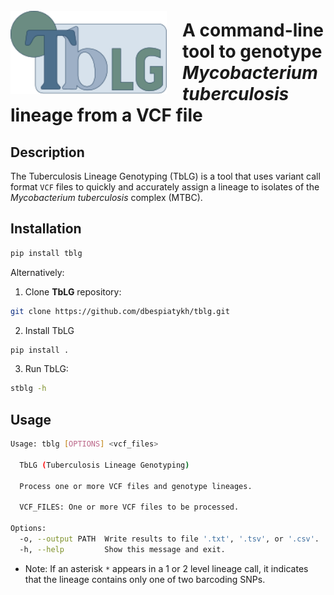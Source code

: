<img align ="left" src=./assets/logo.svg width=250px style="padding-right: 25px; padding-top: 25px;">

# A command-line tool to genotype _Mycobacterium tuberculosis_ lineage from a VCF file

## Description

The Tuberculosis Lineage Genotyping (TbLG) is a tool that uses variant call format `VCF` files to quickly and accurately assign a lineage to isolates of the _Mycobacterium tuberculosis_ complex (MTBC).

## Installation

```bash
pip install tblg
```

Alternatively:

1. Clone **TbLG** repository:

```bash
git clone https://github.com/dbespiatykh/tblg.git
```

2. Install TbLG

```bash
pip install .
```

3. Run TbLG:

```bash
stblg -h
```

## Usage

```bash
Usage: tblg [OPTIONS] <vcf_files>

  TbLG (Tuberculosis Lineage Genotyping)

  Process one or more VCF files and genotype lineages.

  VCF_FILES: One or more VCF files to be processed.

Options:
  -o, --output PATH  Write results to file '.txt', '.tsv', or '.csv'.
  -h, --help         Show this message and exit.
```

- Note: If an asterisk `*` appears in a 1 or 2 level lineage call, it indicates that the lineage contains only one of two barcoding SNPs.
